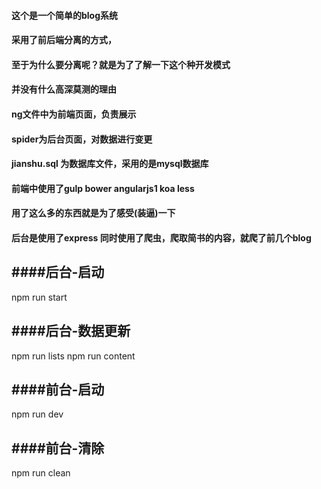 
#### 这个是一个简单的blog系统
#### 采用了前后端分离的方式，
#### 至于为什么要分离呢？就是为了了解一下这个种开发模式
#### 并没有什么高深莫测的理由

#### ng文件中为前端页面，负责展示
#### spider为后台页面，对数据进行变更
#### jianshu.sql 为数据库文件，采用的是mysql数据库

#### 前端中使用了gulp bower angularjs1 koa less
#### 用了这么多的东西就是为了感受(装逼)一下

#### 后台是使用了express 同时使用了爬虫，爬取简书的内容，就爬了前几个blog


####后台-启动
-----------------
npm run start 

####后台-数据更新
-----------------
npm run lists 
npm run content

####前台-启动
-----------------
npm run dev 

####前台-清除
-----------------
npm run clean 